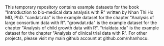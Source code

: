 This temporary repository contains example datasets for the book "Introduction to bio-medical data analysis with R" written by Nhan Thi Ho MD, PhD. 
"candat.rda" is the example dataset for the chapter "Analysis of large consortium data with R". 
"growdat.rda" is the example dataset for the chapter "Analysis of child growth data with R". 
"trialdata.rda" is the example dataset for the chapter "Analysis of clinical trial data with R". 
For other projects, please visit my main github account at github.com/nhanhocu.
